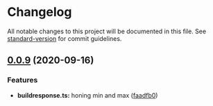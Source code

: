 # Changelog

All notable changes to this project will be documented in this file. See [standard-version](https://github.com/conventional-changelog/standard-version) for commit guidelines.

<a name="0.0.9"></a>
## [0.0.9](https://github.com/jonasgrunert/mockpi/compare/v0.0.8...v0.0.9) (2020-09-16)


### Features

* **buildresponse.ts:** honing min and max ([faadfb0](https://github.com/jonasgrunert/mockpi/commit/faadfb0))
